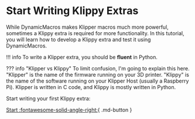 # Start Writing Klippy Extras

While DynamicMacros makes Klipper macros much more powerful, sometimes a Klippy extra is required for more functionality. In this tutorial, you will learn how to develop a Klippy extra and test it using DynamicMacros.

!!! info
    To write a Klipper extra, you should be **fluent** in Python.

??? info "Klipper vs Klippy"
    To limit confusion, I'm going to explain this here. "Klipper" is the name of the firmware running on your 3D printer. "Klippy" is the name of the software running on your Klipper Host (usually a Raspberry Pi). Klipper is written in C code, and Klippy is mostly written in Python.



Start writing your first Klippy extra:

[Start :fontawesome-solid-angle-right:](extras-ex1.md){ .md-button }